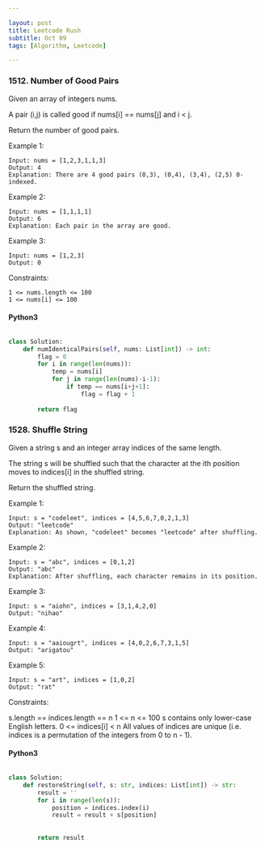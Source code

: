 ```yaml
---

layout: post
title: Leetcode Rush
subtitle: Oct 09
tags: [Algorithm, Leetcode]

---
```



### 1512. Number of Good Pairs

Given an array of integers nums.

A pair (i,j) is called good if nums[i] == nums[j] and i < j.

Return the number of good pairs.

 

Example 1:
```
Input: nums = [1,2,3,1,1,3]
Output: 4
Explanation: There are 4 good pairs (0,3), (0,4), (3,4), (2,5) 0-indexed.
```

Example 2:

```
Input: nums = [1,1,1,1]
Output: 6
Explanation: Each pair in the array are good.
```

Example 3:

```
Input: nums = [1,2,3]
Output: 0
```

Constraints:

```
1 <= nums.length <= 100
1 <= nums[i] <= 100
```

#### Python3

```python

class Solution:
    def numIdenticalPairs(self, nums: List[int]) -> int:
        flag = 0
        for i in range(len(nums)):
            temp = nums[i]
            for j in range(len(nums)-i-1):
                if temp == nums[i+j+1]:
                    flag = flag + 1
            
        return flag
```

### 1528. Shuffle String


Given a string s and an integer array indices of the same length.

The string s will be shuffled such that the character at the ith position moves to indices[i] in the shuffled string.

Return the shuffled string.

 

Example 1:

```
Input: s = "codeleet", indices = [4,5,6,7,0,2,1,3]
Output: "leetcode"
Explanation: As shown, "codeleet" becomes "leetcode" after shuffling.
```

Example 2:
```
Input: s = "abc", indices = [0,1,2]
Output: "abc"
Explanation: After shuffling, each character remains in its position.
```


Example 3:

```
Input: s = "aiohn", indices = [3,1,4,2,0]
Output: "nihao"
```

Example 4:

```
Input: s = "aaiougrt", indices = [4,0,2,6,7,3,1,5]
Output: "arigatou"
```

Example 5:

```
Input: s = "art", indices = [1,0,2]
Output: "rat"
```

Constraints:

s.length == indices.length == n
1 <= n <= 100
s contains only lower-case English letters.
0 <= indices[i] < n
All values of indices are unique (i.e. indices is a permutation of the integers from 0 to n - 1).


#### Python3

```python

class Solution:
    def restoreString(self, s: str, indices: List[int]) -> str:
        result = ''
        for i in range(len(s)):
            position = indices.index(i)
            result = result + s[position]
            
            
        return result

```